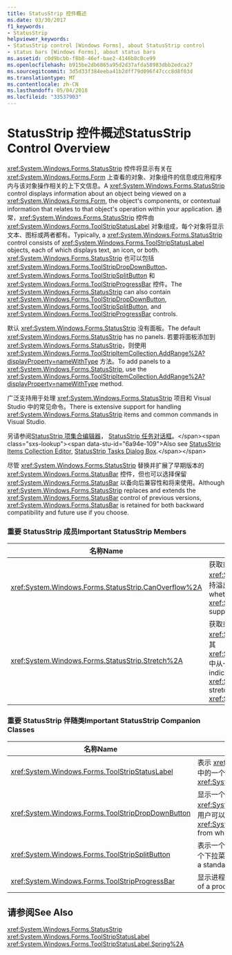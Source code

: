 ```yaml
---
title: StatusStrip 控件概述
ms.date: 03/30/2017
f1_keywords:
- StatusStrip
helpviewer_keywords:
- StatusStrip control [Windows Forms], about StatusStrip control
- status bars [Windows Forms], about status bars
ms.assetid: c0d9bcbb-f8b8-46ef-bae2-4146b8c8ce99
ms.openlocfilehash: b915be2db6865a95d2d37afda58983dbb2edca27
ms.sourcegitcommit: 3d5d33f384eeba41b2dff79d096f47ccc8d8f03d
ms.translationtype: MT
ms.contentlocale: zh-CN
ms.lasthandoff: 05/04/2018
ms.locfileid: "33537903"
---
```

# <a name="statusstrip-control-overview"></a><span data-ttu-id="6a94e-102">StatusStrip 控件概述</span><span class="sxs-lookup"><span data-stu-id="6a94e-102">StatusStrip Control Overview</span></span>
<span data-ttu-id="6a94e-103"><xref:System.Windows.Forms.StatusStrip> 控件将显示有关在 <xref:System.Windows.Forms.Form> 上查看的对象、对象组件的信息或应用程序内与该对象操作相关的上下文信息。</span><span class="sxs-lookup"><span data-stu-id="6a94e-103">A <xref:System.Windows.Forms.StatusStrip> control displays information about an object being viewed on a <xref:System.Windows.Forms.Form>, the object's components, or contextual information that relates to that object's operation within your application.</span></span> <span data-ttu-id="6a94e-104">通常，<xref:System.Windows.Forms.StatusStrip> 控件由 <xref:System.Windows.Forms.ToolStripStatusLabel> 对象组成，每个对象将显示文本、图标或两者都有。</span><span class="sxs-lookup"><span data-stu-id="6a94e-104">Typically, a <xref:System.Windows.Forms.StatusStrip> control consists of <xref:System.Windows.Forms.ToolStripStatusLabel> objects, each of which displays text, an icon, or both.</span></span> <span data-ttu-id="6a94e-105"><xref:System.Windows.Forms.StatusStrip> 也可以包括 <xref:System.Windows.Forms.ToolStripDropDownButton>、<xref:System.Windows.Forms.ToolStripSplitButton> 和 <xref:System.Windows.Forms.ToolStripProgressBar> 控件。</span><span class="sxs-lookup"><span data-stu-id="6a94e-105">The <xref:System.Windows.Forms.StatusStrip> can also contain <xref:System.Windows.Forms.ToolStripDropDownButton>, <xref:System.Windows.Forms.ToolStripSplitButton>, and <xref:System.Windows.Forms.ToolStripProgressBar> controls.</span></span>  
  
 <span data-ttu-id="6a94e-106">默认 <xref:System.Windows.Forms.StatusStrip> 没有面板。</span><span class="sxs-lookup"><span data-stu-id="6a94e-106">The default <xref:System.Windows.Forms.StatusStrip> has no panels.</span></span> <span data-ttu-id="6a94e-107">若要将面板添加到 <xref:System.Windows.Forms.StatusStrip>，则使用 <xref:System.Windows.Forms.ToolStripItemCollection.AddRange%2A?displayProperty=nameWithType> 方法。</span><span class="sxs-lookup"><span data-stu-id="6a94e-107">To add panels to a <xref:System.Windows.Forms.StatusStrip>, use the <xref:System.Windows.Forms.ToolStripItemCollection.AddRange%2A?displayProperty=nameWithType> method.</span></span>  
  
 <span data-ttu-id="6a94e-108">广泛支持用于处理 <xref:System.Windows.Forms.StatusStrip> 项目和 Visual Studio 中的常见命令。</span><span class="sxs-lookup"><span data-stu-id="6a94e-108">There is extensive support for handling <xref:System.Windows.Forms.StatusStrip> items and common commands in Visual Studio.</span></span>  
  
 <span data-ttu-id="6a94e-109">另请参阅[StatusStrip 项集合编辑器](http://msdn.microsoft.com/library/ms233631\(v=vs.110\))， [StatusStrip 任务对话框](http://msdn.microsoft.com/library/ms233642\(v=vs.110\))。</span><span class="sxs-lookup"><span data-stu-id="6a94e-109">Also see [StatusStrip Items Collection Editor](http://msdn.microsoft.com/library/ms233631\(v=vs.110\)), [StatusStrip Tasks Dialog Box](http://msdn.microsoft.com/library/ms233642\(v=vs.110\)).</span></span>  
  
 <span data-ttu-id="6a94e-110">尽管 <xref:System.Windows.Forms.StatusStrip> 替换并扩展了早期版本的 <xref:System.Windows.Forms.StatusBar> 控件，但也可以选择保留 <xref:System.Windows.Forms.StatusBar> 以备向后兼容性和将来使用。</span><span class="sxs-lookup"><span data-stu-id="6a94e-110">Although <xref:System.Windows.Forms.StatusStrip> replaces and extends the <xref:System.Windows.Forms.StatusBar> control of previous versions, <xref:System.Windows.Forms.StatusBar> is retained for both backward compatibility and future use if you choose.</span></span>  
  
### <a name="important-statusstrip-members"></a><span data-ttu-id="6a94e-111">重要 StatusStrip 成员</span><span class="sxs-lookup"><span data-stu-id="6a94e-111">Important StatusStrip Members</span></span>  
  
|<span data-ttu-id="6a94e-112">名称</span><span class="sxs-lookup"><span data-stu-id="6a94e-112">Name</span></span>|<span data-ttu-id="6a94e-113">描述</span><span class="sxs-lookup"><span data-stu-id="6a94e-113">Description</span></span>|  
|----------|-----------------|  
|<xref:System.Windows.Forms.StatusStrip.CanOverflow%2A>|<span data-ttu-id="6a94e-114">获取或设置一个值，该值指示 <xref:System.Windows.Forms.StatusStrip> 是否支持溢出功能。</span><span class="sxs-lookup"><span data-stu-id="6a94e-114">Gets or sets a value indicating whether the <xref:System.Windows.Forms.StatusStrip> supports overflow functionality.</span></span>|  
|<xref:System.Windows.Forms.StatusStrip.Stretch%2A>|<span data-ttu-id="6a94e-115">获取或设置一个值，该值指示 <xref:System.Windows.Forms.StatusStrip> 是否在其 <xref:System.Windows.Forms.ToolStripContainer> 中从一端拉伸到了另一端。</span><span class="sxs-lookup"><span data-stu-id="6a94e-115">Gets or sets a value indicating whether the <xref:System.Windows.Forms.StatusStrip> stretches from end to end in its <xref:System.Windows.Forms.ToolStripContainer>.</span></span>|  
  
### <a name="important-statusstrip-companion-classes"></a><span data-ttu-id="6a94e-116">重要 StatusStrip 伴随类</span><span class="sxs-lookup"><span data-stu-id="6a94e-116">Important StatusStrip Companion Classes</span></span>  
  
|<span data-ttu-id="6a94e-117">名称</span><span class="sxs-lookup"><span data-stu-id="6a94e-117">Name</span></span>|<span data-ttu-id="6a94e-118">描述</span><span class="sxs-lookup"><span data-stu-id="6a94e-118">Description</span></span>|  
|----------|-----------------|  
|<xref:System.Windows.Forms.ToolStripStatusLabel>|<span data-ttu-id="6a94e-119">表示 <xref:System.Windows.Forms.StatusStrip> 控件中的一个面板。</span><span class="sxs-lookup"><span data-stu-id="6a94e-119">Represents a panel in a <xref:System.Windows.Forms.StatusStrip> control.</span></span>|  
|<xref:System.Windows.Forms.ToolStripDropDownButton>|<span data-ttu-id="6a94e-120">显示一个相关联的 <xref:System.Windows.Forms.ToolStripDropDown>，用户可以从中选择单个项目。</span><span class="sxs-lookup"><span data-stu-id="6a94e-120">Displays an associated <xref:System.Windows.Forms.ToolStripDropDown> from which the user can select a single item.</span></span>|  
|<xref:System.Windows.Forms.ToolStripSplitButton>|<span data-ttu-id="6a94e-121">表示一个两部分的控件，其中包括一个标准按钮和一个下拉菜单。</span><span class="sxs-lookup"><span data-stu-id="6a94e-121">Represents a two-part control that is a standard button and a drop-down menu.</span></span>|  
|<xref:System.Windows.Forms.ToolStripProgressBar>|<span data-ttu-id="6a94e-122">显示进程的完成状态。</span><span class="sxs-lookup"><span data-stu-id="6a94e-122">Displays the completion state of a process.</span></span>|  
  
## <a name="see-also"></a><span data-ttu-id="6a94e-123">请参阅</span><span class="sxs-lookup"><span data-stu-id="6a94e-123">See Also</span></span>  
 <xref:System.Windows.Forms.StatusStrip>  
 <xref:System.Windows.Forms.ToolStripStatusLabel>  
 <xref:System.Windows.Forms.ToolStripStatusLabel.Spring%2A>
